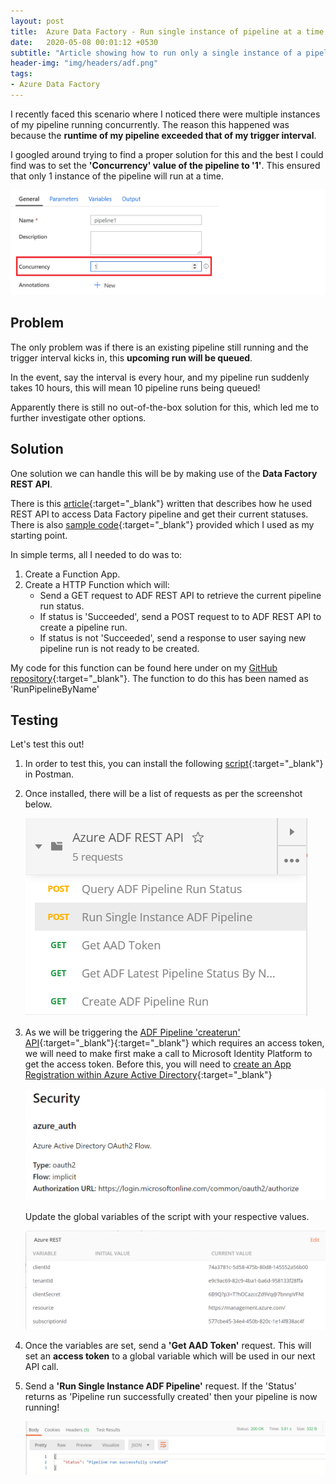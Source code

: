 ```yaml
---
layout: post
title:  Azure Data Factory - Run single instance of pipeline at a time
date:   2020-05-08 00:01:12 +0530
subtitle: "Article showing how to run only a single instance of a pipeline at a time"
header-img: "img/headers/adf.png"
tags: 
- Azure Data Factory
---
```


I recently faced this scenario where I noticed there were multiple instances of my pipeline running concurrently. The reason this happened was because the **runtime of my pipeline exceeded that of my trigger interval**.

I googled around trying to find a proper solution for this and the best I could find was to set the **'Concurrency' value of the pipeline to '1'**. This ensured that only 1 instance of the pipeline will run at a time.

![Concurrency Setting](/img/posts/2020-05-08-azure-data-factory-single-instance-pipeline/concurrency-setting.png)

## Problem

The only problem was if there is an existing pipeline still running and the trigger interval kicks in, this **upcoming run will be queued**.

In the event, say the interval is every hour, and my pipeline run suddenly takes 10 hours, this will mean 10 pipeline runs being queued!

Apparently there is still no out-of-the-box solution for this, which led me to further investigate other options.

## Solution

One solution we can handle this will be by making use of the **Data Factory REST API**.

There is this [article](https://mrpaulandrew.com/2019/11/21/get-any-azure-data-factory-pipeline-run-status-with-azure-functions/){:target="_blank"} written that describes how he used REST API to access Data Factory pipeline and get their current statuses. There is also [sample code](https://github.com/mrpaulandrew/BlogSupportingContent/blob/master/Get%20Any%20Azure%20Data%20Factory%20Pipeline%20Run%20Status%20with%20Azure%20Functions/PipelineStatusChecker/PipelineStatusChecker/Functions.cs){:target="_blank"} provided which I used as my starting point.

In simple terms, all I needed to do was to:

1. Create a Function App.
2. Create a HTTP Function which will:
    - Send a GET request to ADF REST API to retrieve the current pipeline run status.
    - If status is 'Succeeded', send a POST request to to ADF REST API to create a pipeline run.
    - If status is not 'Succeeded', send a response to user saying new pipeline run is not ready to be created.

My code for this function can be found here under on my [GitHub repository](https://github.com/thebernardlim/azure/tree/master/function-apps/adf-utility/ADF-Utility){:target="_blank"}. The function to do this has been named as 'RunPipelineByName'

## Testing

Let's test this out!

1. In order to test this, you can install the following [script](https://github.com/thebernardlim/azure/tree/master/function-apps/adf-utility/ADF-Utility){:target="_blank"} in Postman.
2. Once installed, there will be a list of requests as per the screenshot below.

    ![Postman Script Overview](/img/posts/2020-05-08-azure-data-factory-single-instance-pipeline/postman-script-overview.PNG)

3. As we will be triggering the [ADF Pipeline 'createrun' API](https://docs.microsoft.com/en-us/rest/api/datafactory/pipelines/createrun){:target="_blank"}{:target="_blank"} which requires an access token, we will need to make first make a call to Microsoft Identity Platform to get the access token. Before this, you will need to [create an App Registration within Azure Active Directory](https://docs.microsoft.com/en-us/azure/active-directory/develop/quickstart-register-app){:target="_blank"}

    ![Pipeline Security](/img/posts/2020-05-08-azure-data-factory-single-instance-pipeline/adf-pipeline-security.PNG)

    Update the global variables of the script with your respective values.

    ![Postman Variables](/img/posts/2020-05-08-azure-data-factory-single-instance-pipeline/postman-variables.PNG)

4. Once the variables are set, send a  **'Get AAD Token'**  request. This will set an **access token** to a global variable which will be used in our next API call.

5. Send a **'Run Single Instance ADF Pipeline'** request. If the 'Status' returns as 'Pipeline run successfully created' then your pipeline is now running!

    ![Pipeline Run Created](/img/posts/2020-05-08-azure-data-factory-single-instance-pipeline/postman-successful-response.PNG)
